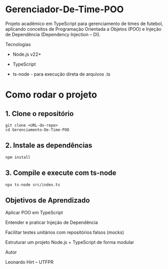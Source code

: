# Gerenciador-De-Time-POO

Projeto acadêmico em TypeScript para gerenciamento de times de futebol, aplicando conceitos de Programação Orientada a Objetos (POO) e Injeção de Dependência (Dependency Injection – DI).

Tecnologias

* Node.js v22+

* TypeScript

* ts-node - para execução direta de arquivos .ts

# Como rodar o projeto

## 1. Clone o repositório
    git clone <URL-do-repo>
    cd Gerenciamento-De-Time-POO

## 2. Instale as dependências

    npm install

## 3. Compile e execute com ts-node

    npx ts-node src/index.ts


## Objetivos de Aprendizado

Aplicar POO em TypeScript

Entender e praticar Injeção de Dependência

Facilitar testes unitários com repositórios falsos (mocks)

Estruturar um projeto Node.js + TypeScript de forma modular

Autor

Leonardo Hirt – UTFPR



